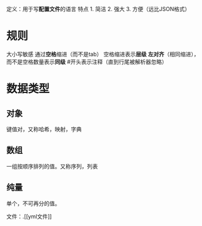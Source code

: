 定义：用于写**配置文件**的语言
特点
	1. 简洁
	2. 强大
	3. 方便（远比JSON格式）

# 规则
大小写敏感
通过**空格**缩进（而不是tab）
空格缩进表示**层级**
**左对齐**（相同缩进），而不是空格数量表示**同级**
\#开头表示注释（直到行尾被解析器忽略）
# 数据类型
## 对象
键值对，又称哈希，映射，字典
## 数组
一组按顺序排列的值。又称序列，列表
## 纯量
单个，不可再分的值。

文件：.[[yml文件]] 